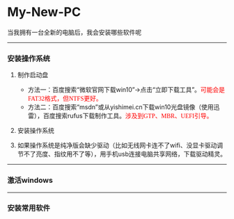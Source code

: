 # My-New-PC
当我拥有一台全新的电脑后，我会安装哪些软件呢

-------------------
### 安装操作系统
1. 制作启动盘
    - 方法一：百度搜索“微软官网下载win10”->点击“立即下载工具”。<font color="red" face="黑体">可能会是FAT32格式，但NTFS更好。 </font>
    - 方法二：百度搜索“msdn”或从yishimei.cn下载win10光盘镜像（使用迅雷），百度搜索rufus下载制作工具。<font color=red face="黑体">涉及到GTP、MBR、UEFI引导。</font>

2. 安装操作系统
3. 如果操作系统是纯净版会缺少驱动（比如无线网卡连不了wifi、没显卡驱动调节不了亮度、指纹用不了等），用手机usb连接电脑共享网络，下载驱动精灵。

--------------------
### 激活windows

--------------------
### 安装常用软件
